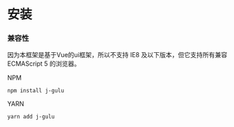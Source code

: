 # 安装

### 兼容性
因为本框架是基于Vue的ui框架，所以不支持 IE8 及以下版本，但它支持所有兼容 ECMAScript 5 的浏览器。

NPM 
````
npm install j-gulu
````

YARN
````
yarn add j-gulu
````